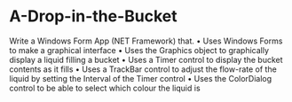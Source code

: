 # A-Drop-in-the-Bucket
 
Write a Windows Form App (NET Framework) that.
• Uses Windows Forms to make a graphical interface
• Uses the Graphics object to graphically display a liquid filling a bucket
• Uses a Timer control to display the bucket contents as it fills
• Uses a TrackBar control to adjust the flow-rate of the liquid by setting the Interval of the Timer control
• Uses the ColorDialog control to be able to select which colour the liquid is
